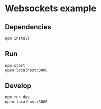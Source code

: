 # Websockets example

## Dependencies

```sh
npm install
```

## Run

```sh
npm start
open localhost:3000
```

## Develop

```sh
npm run dev
open localhost:3000
```
